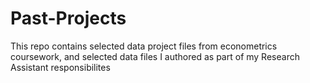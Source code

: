 # Past-Projects
This repo contains selected data project files from econometrics coursework, and selected data files I authored as part of my Research Assistant responsibilites
